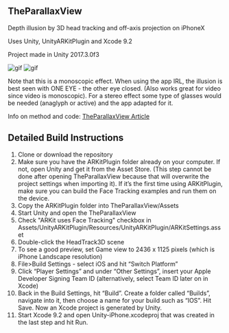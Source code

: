 TheParallaxView
---------------

Depth illusion by 3D head tracking and off-axis projection on iPhoneX

Uses Unity, UnityARKitPlugin and Xcode 9.2

Project made in Unity 2017.3.0f3

![gif](https://static1.squarespace.com/static/5414cc37e4b06505bdaf2198/t/5a98655d8165f58d088976c6/1519936866358/TheVoid_sm2.gif)
![gif](https://static1.squarespace.com/static/5414cc37e4b06505bdaf2198/t/5a986585e4966bbe399d1ff7/1519936905112/EyeTracking_sm2.gif)

Note that this is a monoscopic effect. When using the app IRL, the illusion is best seen with ONE EYE - the other eye closed. (Also works great for video since video is monoscopic). For a stereo effect some type of glasses would be needed (anaglyph or active) and the app adapted for it.

Info on method and code: [TheParallaxView Article]

[TheParallaxView Article]: http://anxious-bored.com/TPV

Detailed Build Instructions
---------------------------

1. Clone or download the repository
2. Make sure you have the ARKitPlugin folder already on your computer. If not, open Unity and get it from the Asset Store. (This step cannot be done after opening TheParallaxView because that will overwrite the project settings when importing it). If it’s the first time using ARKitPlugin, make sure you can build the Face Tracking examples and run them on the device.
3. Copy the ARKitPlugin folder into TheParallaxView/Assets
4. Start Unity and open the TheParallaxView
5. Check "ARKit uses Face Tracking" checkbox in Assets/UnityARKitPlugin/Resources/UnityARKitPlugin/ARKitSettings.asset
6. Double-click the HeadTrack3D scene
7. To see a good preview, set Game view to 2436 x 1125 pixels (which is iPhone Landscape resolution)
8. File>Build Settings - select iOS and hit “Switch Platform”
9. Click “Player Settings” and under “Other Settings”, insert your Apple Developer Signing Team ID (alternatively, select Team ID later on in Xcode)
10. Back in the Build Settings, hit “Build”. Create a folder called “Builds”, navigate into it, then choose a name for your build such as “IOS”. Hit Save. Now an Xcode project is generated by Unity.
11. Start Xcode 9.2 and open Unity-iPhone.xcodeproj that was created in the last step and hit Run.



